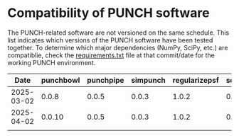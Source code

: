 # Compatibility of PUNCH software

The PUNCH-related software are not versioned on the same schedule. 
This list indicates which versions of the PUNCH software have been tested together. 
To determine which major dependencies (NumPy, SciPy, etc.) are compatiblie, check the [requirements.txt](requirements.txt) 
file at that commit/date for the working PUNCH environment. 

| Date       | punchbowl | punchpipe | simpunch | regularizepsf | solpolpy | thuban |
|------------|-----------|-----------|----------|---------------|----------|--------|
| 2025-03-02 | 0.0.8     | 0.0.5     | 0.0.3    | 1.0.2         | 0.4.0    | 0.0.5  |
| 2025-04-02 | 0.0.10    | 0.0.5     | 0.0.3    | 1.0.2         | 0.4.0    | 0.0.5  |
|            |           |           |          |               |          |        |
